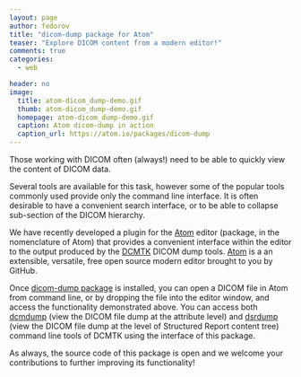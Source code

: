 ```yaml
---
layout: page
author: fedorov
title: "dicom-dump package for Atom"
teaser: "Explore DICOM content from a modern editor!"
comments: true
categories:
  - web

header: no
image:
  title: atom-dicom_dump-demo.gif
  thumb: atom-dicom_dump-demo.gif
  homepage: atom-dicom_dump-demo.gif
  caption: Atom dicom-dump in action
  caption_url: https://atom.io/packages/dicom-dump
---
```


Those working with DICOM often (always!) need to be able to quickly view the content of DICOM data.

Several tools are available for this task, however some of the popular tools commonly used provide only the command line interface. It is often desirable to have a convenient search interface, or to be able to collapse sub-section of the DICOM hierarchy.

We have recently developed a plugin for the [Atom][1] editor (package, in the nomenclature of Atom) that provides a convenient interface within the editor to the output produced by the [DCMTK][2] DICOM dump tools. [Atom][1] is a an extensible, versatile, free open source modern editor brought to you by GitHub.

Once [dicom-dump package][5] is installed, you can open a DICOM file in Atom from command line, or by dropping the file into the editor window, and access the functionality demonstrated above. You can access both [dcmdump][3] (view the DICOM file dump at the attribute level) and [dsrdump][4] (view the DICOM file dump at the level of Structured Report content tree) command line tools of DCMTK using the interface of this package.

As always, the source code of this package is open and we welcome your contributions to further improving its functionality!

[1]: https://atom.io
[2]: http://dcmtk.org
[3]: http://support.dcmtk.org/docs/dcmdump.html
[4]: http://support.dcmtk.org/docs/dsrdump.html
[5]: https://atom.io/packages/dicom-dump
